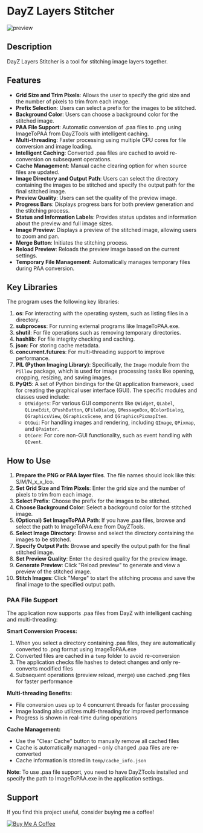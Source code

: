 # DayZ Layers Stitcher

![preview]([https://raw.githubusercontent.com/MrKamil404/DayZ-Layers-Stitcher/refs/heads/master/images/DayZ%20Layers%20Stitcher%201.0.1.png?token=GHSAT0AAAAAAC2KGDBPKBKU5EMPOZEIUZKOZ3UKP4Q](https://raw.githubusercontent.com/MrKamil404/DayZ-Layers-Stitcher/refs/heads/master/images/DayZ%20Layers%20Stitcher%201.1.png?token=GHSAT0AAAAAAC6Q5N4KWP66Q4GI2D2VN3D22DLQUKQ))

## Description
DayZ Layers Stitcher is a tool for stitching image layers together.

## Features

- **Grid Size and Trim Pixels**: Allows the user to specify the grid size and the number of pixels to trim from each image.
- **Prefix Selection**: Users can select a prefix for the images to be stitched.
- **Background Color**: Users can choose a background color for the stitched image.
- **PAA File Support**: Automatic conversion of .paa files to .png using ImageToPAA from DayZTools with intelligent caching.
- **Multi-threading**: Faster processing using multiple CPU cores for file conversion and image loading.
- **Intelligent Caching**: Converted .paa files are cached to avoid re-conversion on subsequent operations.
- **Cache Management**: Manual cache clearing option for when source files are updated.
- **Image Directory and Output Path**: Users can select the directory containing the images to be stitched and specify the output path for the final stitched image.
- **Preview Quality**: Users can set the quality of the preview image.
- **Progress Bars**: Displays progress bars for both preview generation and the stitching process.
- **Status and Information Labels**: Provides status updates and information about the preview and full image sizes.
- **Image Preview**: Displays a preview of the stitched image, allowing users to zoom and pan.
- **Merge Button**: Initiates the stitching process.
- **Reload Preview**: Reloads the preview image based on the current settings.
- **Temporary File Management**: Automatically manages temporary files during PAA conversion.

## Key Libraries

The program uses the following key libraries:

1. **os**: For interacting with the operating system, such as listing files in a directory.
2. **subprocess**: For running external programs like ImageToPAA.exe.
3. **shutil**: For file operations such as removing temporary directories.
4. **hashlib**: For file integrity checking and caching.
5. **json**: For storing cache metadata.
6. **concurrent.futures**: For multi-threading support to improve performance.
7. **PIL (Python Imaging Library)**: Specifically, the `Image` module from the `Pillow` package, which is used for image processing tasks like opening, cropping, resizing, and saving images.
3. **PyQt5**: A set of Python bindings for the Qt application framework, used for creating the graphical user interface (GUI). The specific modules and classes used include:
   - `QtWidgets`: For various GUI components like `QWidget`, `QLabel`, `QLineEdit`, `QPushButton`, `QFileDialog`, `QMessageBox`, `QColorDialog`, `QGraphicsView`, `QGraphicsScene`, and `QGraphicsPixmapItem`.
   - `QtGui`: For handling images and rendering, including `QImage`, `QPixmap`, and `QPainter`.
   - `QtCore`: For core non-GUI functionality, such as event handling with `QEvent`.

## How to Use

1. **Prepare the PNG or PAA layer files**. The file names should look like this: S/M/N_x_x_lco.
2. **Set Grid Size and Trim Pixels**: Enter the grid size and the number of pixels to trim from each image.
3. **Select Prefix**: Choose the prefix for the images to be stitched.
4. **Choose Background Color**: Select a background color for the stitched image.
5. **(Optional) Set ImageToPAA Path**: If you have .paa files, browse and select the path to ImageToPAA.exe from DayZTools.
6. **Select Image Directory**: Browse and select the directory containing the images to be stitched.
7. **Specify Output Path**: Browse and specify the output path for the final stitched image.
8. **Set Preview Quality**: Enter the desired quality for the preview image.
9. **Generate Preview**: Click "Reload preview" to generate and view a preview of the stitched image.
10. **Stitch Images**: Click "Merge" to start the stitching process and save the final image to the specified output path.

### PAA File Support

The application now supports .paa files from DayZ with intelligent caching and multi-threading:

**Smart Conversion Process:**
1. When you select a directory containing .paa files, they are automatically converted to .png format using ImageToPAA.exe
2. Converted files are cached in a `temp` folder to avoid re-conversion
3. The application checks file hashes to detect changes and only re-converts modified files
4. Subsequent operations (preview reload, merge) use cached .png files for faster performance

**Multi-threading Benefits:**
- File conversion uses up to 4 concurrent threads for faster processing
- Image loading also utilizes multi-threading for improved performance
- Progress is shown in real-time during operations

**Cache Management:**
- Use the "Clear Cache" button to manually remove all cached files
- Cache is automatically managed - only changed .paa files are re-converted
- Cache information is stored in `temp/cache_info.json`

**Note**: To use .paa file support, you need to have DayZTools installed and specify the path to ImageToPAA.exe in the application settings.

## Support

If you find this project useful, consider buying me a coffee!

[![Buy Me A Coffee](https://img.shields.io/badge/Buy%20Me%20A%20Coffee-FFDD00?style=for-the-badge&logo=buy-me-a-coffee&logoColor=black)](https://buymeacoffee.com/mrkamil404)

